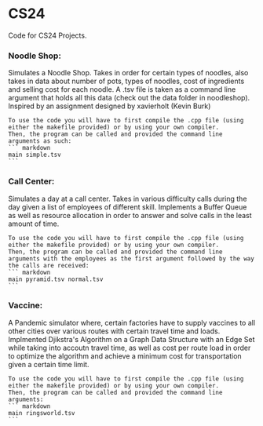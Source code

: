 # CS24
Code for CS24 Projects. 

### Noodle Shop:
Simulates a Noodle Shop. Takes in order for certain types of noodles, also takes in data about number of pots, types of noodles, cost of ingredients and selling cost for each noodle. 
A .tsv file is taken as a command line argument that holds all this data (check out the data folder in noodleshop). Inspired by an assignment designed by xavierholt (Kevin Burk)

    To use the code you will have to first compile the .cpp file (using either the makefile provided) or by using your own compiler. 
    Then, the program can be called and provided the command line arguments as such:
    ``` markdown
    main simple.tsv
    ``` 



### Call Center:
Simulates a day at a call center. Takes in various difficulty calls during the day given a list of employees of different skill. Implements a Buffer Queue as well as resource allocation in order to answer and solve calls in the least amount of time.

    To use the code you will have to first compile the .cpp file (using either the makefile provided) or by using your own compiler. 
    Then, the program can be called and provided the command line arguments with the employees as the first argument followed by the way the calls are received:
    ``` markdown
    main pyramid.tsv normal.tsv
    ``` 



### Vaccine:
A Pandemic simulator where, certain factories have to supply vaccines to all other cities over various routes with certain travel time and loads. 
Implmented Djikstra's Algorithm on a Graph Data Structure with an Edge Set while taking into accoutn travel time, as well as 
cost per route load in order to optimize the algorithm and achieve a minimum cost for transportation given a certain time limit.

    To use the code you will have to first compile the .cpp file (using either the makefile provided) or by using your own compiler. 
    Then, the program can be called and provided the command line arguments:
    ``` markdown
    main ringsworld.tsv
    ```



